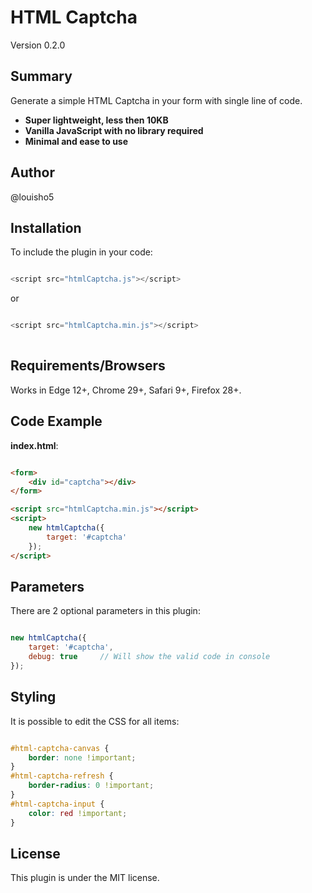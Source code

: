 # HTML Captcha

Version 0.2.0

## Summary

Generate a simple HTML Captcha in your form with single line of code. 

* <strong>Super lightweight, less then 10KB</strong><br>
* <strong>Vanilla JavaScript with no library required</strong><br>
* <strong>Minimal and ease to use</strong><br>

## Author

@louisho5

## Installation

To include the plugin in your code:

```js script

<script src="htmlCaptcha.js"></script>

```

or


```js script

<script src="htmlCaptcha.min.js"></script>
	
```

## Requirements/Browsers

Works in Edge 12+, Chrome 29+, Safari 9+, Firefox 28+.

## Code Example

**index.html**:

```html

<form>
    <div id="captcha"></div>
</form>

<script src="htmlCaptcha.min.js"></script>
<script>
    new htmlCaptcha({
        target: '#captcha'
    });
</script>

```

## Parameters

There are 2 optional parameters in this plugin:

```js script

new htmlCaptcha({
    target: '#captcha',
    debug: true		// Will show the valid code in console
});

```

## Styling

It is possible to edit the CSS for all items:

```css

#html-captcha-canvas {
    border: none !important;
}
#html-captcha-refresh {
    border-radius: 0 !important;
}
#html-captcha-input {
    color: red !important;
}

```

## License

This plugin is under the MIT license.
